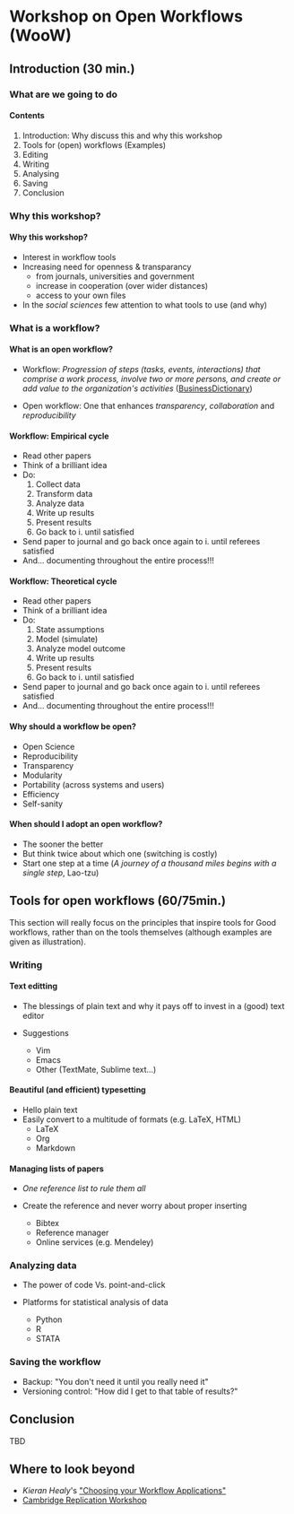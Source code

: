 # Workshop on Open Workflows (WooW)

## Introduction (30 min.)

### What are we going to do

#### Contents

1. Introduction: Why discuss this and why this workshop
2. Tools for (open) workflows (Examples)
  1. Editing 
  2. Writing 
  3. Analysing
  4. Saving
3. Conclusion 

### Why this workshop?

#### Why this workshop?

* Interest in workflow tools
* Increasing need for openness & transparancy
   * from journals, universities and government
   * increase in cooperation (over wider distances)
   * access to your own files
* In the *social sciences* few attention to what tools to use (and why)

### What is a workflow?

#### What is an open workflow?

* Workflow: 
  *Progression of steps (tasks, events, interactions) that comprise a work process, involve two or more persons, and create or add value to the organization's activities* ([BusinessDictionary](http://www.businessdictionary.com/definition/workflow.html))

* Open workflow: One that enhances *transparency*, *collaboration* and *reproducibility*

#### Workflow: Empirical cycle
* Read other papers
* Think of a brilliant idea
* Do:
  1. Collect data
  2. Transform data
  3. Analyze data
  4. Write up results
  5. Present results
  6. Go back to i. until satisfied
* Send paper to journal and go back once again to i. until referees satisfied
* And... documenting throughout the entire process!!!

#### Workflow: Theoretical cycle
* Read other papers
* Think of a brilliant idea
* Do:
  1. State assumptions
  2. Model (simulate)
  3. Analyze model outcome
  4. Write up results
  5. Present results
  6. Go back to i. until satisfied
* Send paper to journal and go back once again to i. until referees satisfied
* And... documenting throughout the entire process!!!

#### Why should a workflow be open?

* Open Science
* Reproducibility
* Transparency
* Modularity
* Portability (across systems and users)
* Efficiency
* Self-sanity

#### When should I adopt an open workflow?

* The sooner the better
* But think twice about which one (switching is costly)
* Start one step at a time (*A journey of a thousand miles begins with a
  single step*, Lao-tzu)

## Tools for open workflows (60/75min.)
This section will really focus on the principles that inspire tools for Good
workflows, rather than on the tools themselves (although examples are given as
illustration).

### Writing

#### Text editting

* The blessings of plain text and why it pays off to invest in a (good) text editor
* Suggestions

    * Vim
    * Emacs
    * Other (TextMate, Sublime text...)

#### Beautiful (and efficient) typesetting

* Hello plain text
* Easily convert to a multitude of formats (e.g. LaTeX, HTML)
    * LaTeX
    * Org
    * Markdown

#### Managing lists of papers

* *One reference list to rule them all*
* Create the reference and never worry about proper inserting

    * Bibtex
    * Reference manager
    * Online services (e.g. Mendeley)

### Analyzing data

* The power of code Vs. point-and-click
* Platforms for statistical analysis of data

    * Python
    * R
    * STATA

### Saving the workflow

* Backup: "You don't need it until you really need it"
* Versioning control: "How did I get to that table of results?"

## Conclusion

TBD

## Where to look beyond

* *Kieran Healy*'s ["Choosing your Workflow Applications"](http://www.kieranhealy.org/files/misc/workflow-apps.pdf)
* [Cambridge Replication Workshop](http://schreiberin.de/teaching/replication.html)
